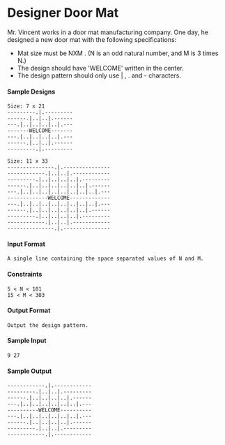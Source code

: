 # Designer Door Mat

Mr. Vincent works in a door mat manufacturing company. One day, he designed a new door mat with the following specifications:

* Mat size must be NXM . (N is an odd natural number, and M is 3 times N.)
* The design should have 'WELCOME' written in the center.
* The design pattern should only use | , . and - characters.

#### Sample Designs

    Size: 7 x 21 
    ---------.|.---------
    ------.|..|..|.------
    ---.|..|..|..|..|.---
    -------WELCOME-------
    ---.|..|..|..|..|.---
    ------.|..|..|.------
    ---------.|.---------
    
    Size: 11 x 33
    ---------------.|.---------------
    ------------.|..|..|.------------
    ---------.|..|..|..|..|.---------
    ------.|..|..|..|..|..|..|.------
    ---.|..|..|..|..|..|..|..|..|.---
    -------------WELCOME-------------
    ---.|..|..|..|..|..|..|..|..|.---
    ------.|..|..|..|..|..|..|.------
    ---------.|..|..|..|..|.---------
    ------------.|..|..|.------------
    ---------------.|.---------------

#### Input Format
    A single line containing the space separated values of N and M.

#### Constraints
    5 < N < 101
    15 < M < 303

#### Output Format
    Output the design pattern.

#### Sample Input
    9 27

#### Sample Output
    ------------.|.------------
    ---------.|..|..|.---------
    ------.|..|..|..|..|.------
    ---.|..|..|..|..|..|..|.---
    ----------WELCOME----------
    ---.|..|..|..|..|..|..|.---
    ------.|..|..|..|..|.------
    ---------.|..|..|.---------
    ------------.|.------------